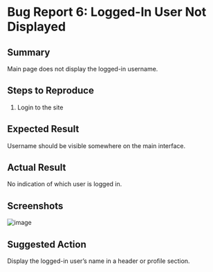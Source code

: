 # Bug Report 6: Logged-In User Not Displayed

## Summary
Main page does not display the logged-in username.

## Steps to Reproduce
1. Login to the site

## Expected Result
Username should be visible somewhere on the main interface.

## Actual Result
No indication of which user is logged in.
## Screenshots
![image](https://github.com/user-attachments/assets/9c1679ff-1757-40df-ab8c-e28d6b3d706b)

## Suggested Action
Display the logged-in user’s name in a header or profile section.
